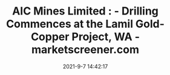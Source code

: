 ---
"title": "AIC Mines Limited : - Drilling Commences at the Lamil Gold-Copper Project, WA - marketscreener.com"
"date": "2021-9-7 14:42:17"
"feed_name": "GOOGLENEWSDRILLING"
"feed_website": "https://news.google.com/search?q=drilling%2Bincident&hl=en-US&gl=US&ceid=US:en"
"feed_rss": "https://news.google.com/rss/search?q=drilling%2Bincident&hl=en-US&gl=US&ceid=US:en"
"link": "https://m.marketscreener.com/quote/stock/AIC-MINES-LIMITED-61065530/news/AIC-Mines-Limited-Drilling-Commences-at-the-Lamil-Gold-Copper-Project-WA-36365483/"
"file": "_posts/2021-1-1-a2598203d626d01605808e2df03b72dfec25b877.md"
"accident": "0"
"drilling": "0"
---